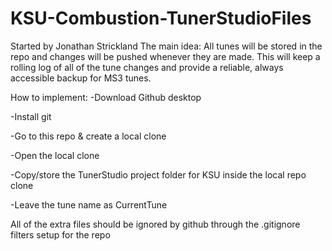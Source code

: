 # KSU-Combustion-TunerStudioFiles

Started by Jonathan Strickland
The main idea:
All tunes will be stored in the repo and changes will be pushed whenever they are made.
This will keep a rolling log of all of the tune changes and provide a reliable, always accessible backup for MS3 tunes. 

How to implement:
-Download Github desktop

-Install git

-Go to this repo & create a local clone

-Open the local clone

-Copy/store the TunerStudio project folder for KSU inside the local repo clone

-Leave the tune name as CurrentTune


All of the extra files should be ignored by github through the .gitignore filters setup for the repo
